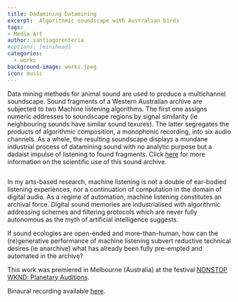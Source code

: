 ```yaml
---
title: Dadamining Datamining
excerpt:  Algorithmic soundscape with Australian birds
tags:
- Media Art
author: santiagorenteria
#options: [minihead]
categories:
  - works
background-image: works.jpeg
icon: music
---
```


Data mining methods for animal sound are used to produce a multichannel soundscape. Sound fragments of a Western Australian archive are subjected to two Machine listening algorithms. The first one assigns numeric addresses to soundscape regions by signal similarity (ie neighbouring sounds have similar sound texures). The latter segregates the products of algorithmic composition, a monophonic recording, into six audio channels. As a whole, the resulting soundscape displays a mundane industrial process of datamining sound with no analytic purpose but a dadaist impulse of listening to found fragments. Click <a href="https://www.babbler-research.com/">here</a> for more information on the scientific use of this sound archive.

<div class="12u"><span class="image fit"><img src="{{ site.baseurl }}/images/dadamining/dadamining_diag.png" alt="" /></span></div>

In my arts-based research, machine listening is not a double of ear-bodied listening experiences, nor a continuation of computation in the domain of digital audio. As a regime of automation, machine listening constitutes an archival force. Digital sound memories are industrialised with algorithmic addressing schemes and filtering protocols which are never fully autonomous as the myth of artificial intelligence suggests.

If sound ecologies are open-ended and more-than-human, how can the (re)generative performance of machine listening subvert reductive technical desires (ie anarchive) what has already been fully pre-empted and automated in the archive?

This work was premiered in Melbourne (Australia) at the festival <a href=
"https://nowornever.melbourne.vic.gov.au/event/planetary-auditions">NONSTOP WKND: Planetary Auditions</a>.

Binaural recording available <a href=
"[https://nowornever.melbourne.vic.gov.au/event/planetary-auditions](https://santiagorenteria.bandcamp.com/album/spectral-de-compositions)https://santiagorenteria.bandcamp.com/album/spectral-de-compositions">here</a>.
